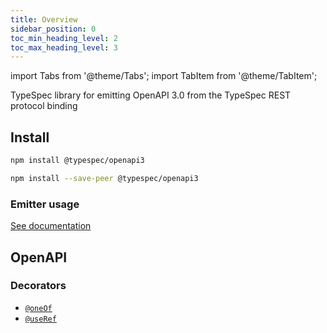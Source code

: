 ```yaml
---
title: Overview
sidebar_position: 0
toc_min_heading_level: 2
toc_max_heading_level: 3
---
```


import Tabs from '@theme/Tabs';
import TabItem from '@theme/TabItem';

TypeSpec library for emitting OpenAPI 3.0 from the TypeSpec REST protocol binding

## Install

<Tabs>
<TabItem value="spec" label="In a spec" default>

```bash
npm install @typespec/openapi3
```

</TabItem>
<TabItem value="library" label="In a library" default>

```bash
npm install --save-peer @typespec/openapi3
```

</TabItem>
</Tabs>

### Emitter usage

[See documentation](./emitter.md)

## OpenAPI

### Decorators

- [`@oneOf`](./decorators.md#@OpenAPI.oneOf)
- [`@useRef`](./decorators.md#@OpenAPI.useRef)

